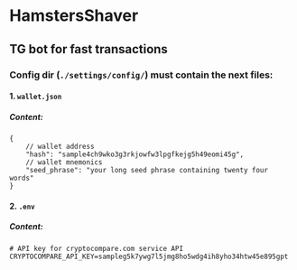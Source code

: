 # HamstersShaver

## TG bot for fast transactions


### Config dir (`./settings/config/`) must contain the next files:

#### 1. `wallet.json`
##### Content:

```json5
{
	// wallet address
	"hash": "sample4ch9wko3g3rkjowfw3lpgfkejg5h49eomi45g",
	// wallet mnemonics
	"seed_phrase": "your long seed phrase containing twenty four words"
}
```

#### 2. `.env`
##### Content:

```dotenv
# API key for cryptocompare.com service API
CRYPTOCOMPARE_API_KEY=sampleg5k7ywg7l5jmg8ho5wdg4ih8yho34htw45e895gpt
```
